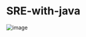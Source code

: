 # SRE-with-java
![image](https://user-images.githubusercontent.com/31182783/171972117-d9fec5f1-2438-4531-b640-35b62c16fc92.png)
